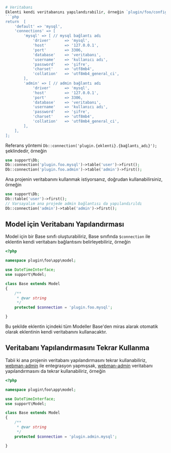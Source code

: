```php
# Veritabanı
Eklenti kendi veritabanını yapılandırabilir, örneğin `plugin/foo/config/database.php` içeriği aşağıdaki gibi olabilir
```php
return  [
    'default' => 'mysql',
    'connections' => [
        'mysql' => [ // mysql bağlantı adı
            'driver'      => 'mysql',
            'host'        => '127.0.0.1',
            'port'        => 3306,
            'database'    => 'veritabanı',
            'username'    => 'kullanıcı adı',
            'password'    => 'şifre',
            'charset'     => 'utf8mb4',
            'collation'   => 'utf8mb4_general_ci',
        ],
        'admin' => [ // admin bağlantı adı
            'driver'      => 'mysql',
            'host'        => '127.0.0.1',
            'port'        => 3306,
            'database'    => 'veritabanı',
            'username'    => 'kullanıcı adı',
            'password'    => 'şifre',
            'charset'     => 'utf8mb4',
            'collation'   => 'utf8mb4_general_ci',
        ],
    ],
];
```
Referans yöntemi `Db::connection('plugin.{eklenti}.{bağlantı_adı}');` şeklindedir, örneğin
```php
use support\Db;
Db::connection('plugin.foo.mysql')->table('user')->first();
Db::connection('plugin.foo.admin')->table('admin')->first();
```

Ana projenin veritabanını kullanmak istiyorsanız, doğrudan kullanabilirsiniz, örneğin
```php
use support\Db;
Db::table('user')->first();
// Varsayalım ana projede admin bağlantısı da yapılandırıldı
Db::connection('admin')->table('admin')->first();
```

## Model için Veritabanı Yapılandırması

Model için bir Base sınıfı oluşturabiliriz, Base sınıfında `$connection` ile eklentin kendi veritabanı bağlantısını belirleyebiliriz, örneğin

```php
<?php

namespace plugin\foo\app\model;

use DateTimeInterface;
use support\Model;

class Base extends Model
{
    /**
     * @var string
     */
    protected $connection = 'plugin.foo.mysql';

}
```

Bu şekilde eklentin içindeki tüm Modeller Base'den miras alarak otomatik olarak eklentinin kendi veritabanını kullanacaktır.

## Veritabanı Yapılandırmasını Tekrar Kullanma
Tabii ki ana projenin veritabanı yapılandırmasını tekrar kullanabiliriz, [webman-admin](https://www.workerman.net/plugin/82) ile entegrasyon yapmışsak, [webman-admin](https://www.workerman.net/plugin/82) veritabanı yapılandırmasını da tekrar kullanabiliriz, örneğin
```php
<?php

namespace plugin\foo\app\model;

use DateTimeInterface;
use support\Model;

class Base extends Model
{
    /**
     * @var string
     */
    protected $connection = 'plugin.admin.mysql';

}
```
